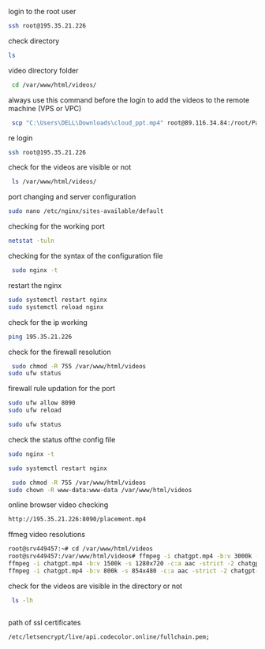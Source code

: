 login to the root user

```bash
ssh root@195.35.21.226
```

check directory

```bash
ls
```

video directory folder

```bash
 cd /var/www/html/videos/
```

always use this command before the login to add the videos to the remote machine (VPS or VPC) 

```bash
 scp "C:\Users\DELL\Downloads\cloud_ppt.mp4" root@89.116.34.84:/root/PaarshEdu/uploads
```

re login

```bash
ssh root@195.35.21.226
```


check for the videos are visible or not

```bash
 ls /var/www/html/videos/
```

port changing and server configuration

 ```bash
sudo nano /etc/nginx/sites-available/default
```

checking for the working port

```bash
netstat -tuln
```

checking for the syntax of the configuration file

```bash
 sudo nginx -t
```

restart the nginx 

```bash
sudo systemctl restart nginx
sudo systemctl reload nginx
```

check for the ip working

```bash
ping 195.35.21.226
```

check for the firewall resolution
```bash
 sudo chmod -R 755 /var/www/html/videos
sudo ufw status
```

firewall rule updation for the port
```bash
sudo ufw allow 8090
sudo ufw reload
```


```bash
sudo ufw status
```
check the status ofthe config file 

```bash
sudo nginx -t
```


```bash
sudo systemctl restart nginx
```



```bash
 sudo chmod -R 755 /var/www/html/videos
sudo chown -R www-data:www-data /var/www/html/videos
```

online browser video checking
```bash
http://195.35.21.226:8090/placement.mp4
```

ffmeg video resolutions

```bash
root@srv449457:~# cd /var/www/html/videos
root@srv449457:/var/www/html/videos# ffmpeg -i chatgpt.mp4 -b:v 3000k -s 1920x1080 -c:a aac -strict -2 chatgpt-1080p.mp4
ffmpeg -i chatgpt.mp4 -b:v 1500k -s 1280x720 -c:a aac -strict -2 chatgpt-720p.mp4
ffmpeg -i chatgpt.mp4 -b:v 800k -s 854x480 -c:a aac -strict -2 chatgpt-480p.mp4
```

check for the videos are visible in the directory or not

```bash
 ls -lh
```


```bash

```
path of ssl certificates

```bash
/etc/letsencrypt/live/api.codecolor.online/fullchain.pem; 
```
